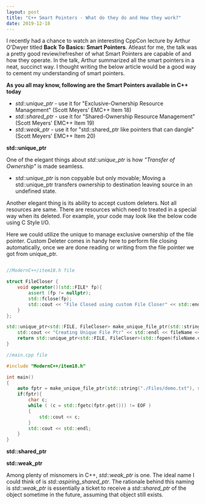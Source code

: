 ```yaml
---
layout: post
title: "C++ Smart Pointers - What do they do and How they work?"
date: 2019-12-18
---
```


I recently had a chance to watch an interesting CppCon lecture by Arthur O'Dwyer titled __Back__ __To__ __Basics:__ __Smart__ __Pointers__. Atleast for me, the talk was a pretty good review/refresher of what Smart Pointers are capable of and how they operate. In the talk, Arthur
summarized all the smart pointers in a neat, succinct way. I thought writing the below article would be a good way to cement my understanding of smart pointers.

**As you all may know, following are the Smart Pointers available in C++ today**

- *std::unique_ptr*  - use it for "Exclusive-Ownership Resource Management" (Scott Meyers' EMC++ Item 18)
- *std::shared_ptr*  - use it for "Shared-Ownership Resource Management" (Scott Meyers' EMC++ Item 19)
- *std::weak_ptr*    - use it for "std::shared_ptr like pointers that can dangle" (Scott Meyers' EMC++ Item 20)

**std::unique_ptr**

One of the elegant things about *std::unique_ptr* is how *"Transfer of Ownership"* is made seamless.

- *std::unique_ptr* is non copyable but only movable; Moving a std::unique_ptr transfers ownership to destination leaving source in an undefined state.

Another elegant thing is its ability to accept custom deleters. Not all resources are same. There are resources which need to treated in a special way when its deleted. For example, your code may look like the below code using C Style I/O.

Here we could utilize the unique to manage exclusive ownership of the file pointer. Custom Deleter comes in handy here to perform file closing
automatically, once we are done reading or writing from the file pointer we got from unique_ptr.

```cpp

//ModernC++/item18.h file

struct FileCloser {
    void operator()(std::FILE* fp){
        assert (fp != nullptr);
        std::fclose(fp);
        std::cout << "File Closed using custom File Closer" << std::endl;
    }
};

std::unique_ptr<std::FILE, FileCloser> make_unique_file_ptr(std::string fileName, std::string fileMode){
    std::cout << "Creating Unique File Ptr" << std::endl << fileName << std::endl;
    return std::unique_ptr<std::FILE, FileCloser>(std::fopen(fileName.c_str(), fileMode.c_str()));
}

//main.cpp file

#include "ModernC++/item18.h"

int main()
{
    auto fptr = make_unique_file_ptr(std::string("./Files/demo.txt"), std::string("r"));
    if(fptr){
        char c;
        while ( (c = std::fgetc(fptr.get())) != EOF )
        {
            std::cout << c;
        }
        std::cout << std::endl;
    }
}
```


**std::shared_ptr**


**std::weak_ptr**

Among plenty of misnomers in C++, *std::weak_ptr* is one. The ideal name I could think of is *std::aspiring_shared_ptr*. The rationale
behind this naming is *std::weak_ptr* is essentially a ticket to receive a *std::shared_ptr* of the object sometime in the future, assuming that
object still exists.

